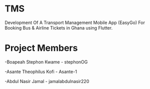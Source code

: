 # TMS
Development Of A Transport Management Mobile App (EasyGo) For Booking Bus & Airline Tickets in Ghana using Flutter.

# Project Members
-Boapeah Stephon Kwame - stephonOG

-Asante Theophilus Kofi - Asante-1

-Abdul Nasir Jamal - jamalabdulnasir220
